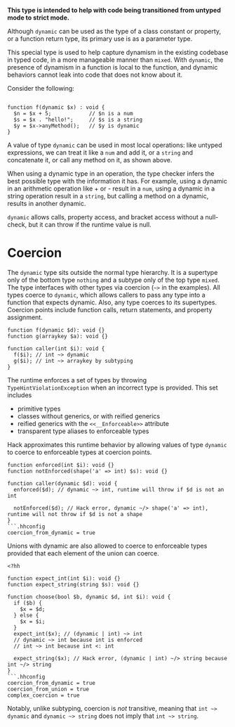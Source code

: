 **This type is intended to help with code being transitioned from untyped mode to strict
mode.**

Although `dynamic` can be used as the type of a class constant or property, or a function
return type, its primary use is as a parameter type.

This special type is used to help capture dynamism in the existing codebase in typed code, in
a more manageable manner than `mixed`. With `dynamic`, the presence of dynamism in a function
is local to the function, and dynamic behaviors cannot leak into code that does not know about it.

Consider the following:
```Hack

function f(dynamic $x) : void {
  $n = $x + 5;            // $n is a num
  $s = $x . "hello!";     // $s is a string
  $y = $x->anyMethod();   // $y is dynamic
}
```

A value of type `dynamic` can be used in most local operations: like untyped expressions, we
can treat it like a `num` and add it, or a `string` and concatenate it, or call any method on it, as shown above.

When using a dynamic type in an operation, the type checker infers the best possible type with
the information it has. For example, using a dynamic in an arithmetic operation like + or - result
in a `num`, using a dynamic in a string operation result in a `string`, but calling a method on a
dynamic, results in another dynamic.

`dynamic` allows calls, property access, and bracket access without a null-check, but it can throw if the runtime value is null.

# Coercion

The `dynamic` type sits outside the normal type hierarchy. It is a supertype only of the bottom type `nothing`
and a subtype only of the top type `mixed`. The type interfaces with other types via coercion (`~>` in the
examples). All types coerce to `dynamic`, which allows callers to pass any type into a function that expects dynamic. Also, any type
coerces to its supertypes. Coercion points include function calls, return statements, and property assignment.

```coercion_to_dynamic.php no-auto-output
function f(dynamic $d): void {}
function g(arraykey $a): void {}

function caller(int $i): void {
  f($i); // int ~> dynamic
  g($i); // int ~> arraykey by subtyping
}
```

The runtime enforces a set of types by throwing `TypeHintViolationException` when an incorrect type is provided. This set includes

- primitive types
- classes without generics, or with reified generics
- reified generics with the `<<__Enforceable>>` attribute
- transparent type aliases to enforceable types

Hack approximates this runtime behavior by allowing values of type `dynamic` to coerce to enforceable types at coercion points.

```coercion_from_dynamic.php.type-errors
function enforced(int $i): void {}
function notEnforced(shape('a' => int) $s): void {}

function caller(dynamic $d): void {
  enforced($d); // dynamic ~> int, runtime will throw if $d is not an int

  notEnforced($d); // Hack error, dynamic ~/> shape('a' => int), runtime will not throw if $d is not a shape
}
```.hhconfig
coercion_from_dynamic = true
```

Unions with dynamic are also allowed to coerce to enforceable types provided that each element of the union can coerce.

```hack coercion_from_union.php.type-errors
<?hh

function expect_int(int $i): void {}
function expect_string(string $s): void {}

function choose(bool $b, dynamic $d, int $i): void {
  if ($b) {
    $x = $d;
  } else {
    $x = $i;
  }
  expect_int($x); // (dynamic | int) ~> int
  // dynamic ~> int because int is enforced
  // int ~> int because int <: int

  expect_string($x); // Hack error, (dynamic | int) ~/> string because int ~/> string
}
```.hhconfig
coercion_from_dynamic = true
coercion_from_union = true
complex_coercion = true
```

Notably, unlike subtyping, coercion is *not* transitive, meaning that `int ~> dynamic` and `dynamic ~> string` does not imply that `int ~> string`.
